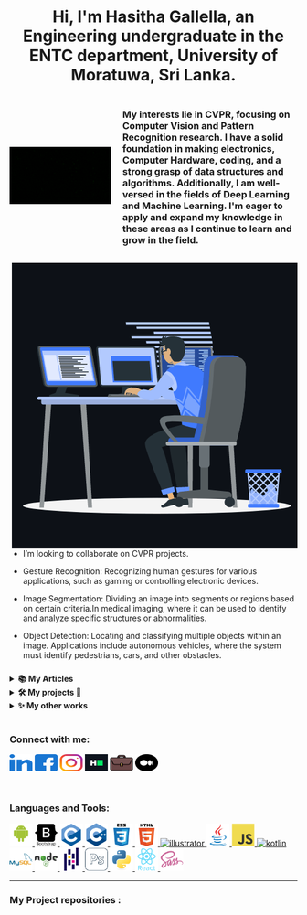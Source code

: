 <h1 align="center"> Hi, I'm Hasitha Gallella, an Engineering undergraduate in the ENTC department, University of Moratuwa, Sri Lanka. </h1>

<div style="display: flex; align-items: center;">
  <img src="https://github.com/HasithaGallella/HasithaGallella/blob/main/Images/Cat.gif?raw=true" width="200" height="100"/>
  <h3 style="margin-left: 20px;"> My interests lie in CVPR, focusing on Computer Vision and Pattern Recognition research. I have a solid foundation in making electronics, Computer Hardware, coding, and a strong grasp of data structures and algorithms. Additionally, I am well-versed in the fields of Deep Learning and Machine Learning. I'm eager to apply and expand my knowledge in these areas as I continue to learn and grow in the field.</h3>
</div>


<p><img align="right" src="https://github.com/HasithaGallella/HasithaGallella/blob/main/Images/Coding.gif?raw=true" alt="adam-pw" /></p>

<img src="https://komarev.com/ghpvc/?username=HasithaGallella&style=flat-square&color=blue" alt=""/>

- I’m looking to collaborate on CVPR projects.

- Gesture Recognition: Recognizing human gestures for various applications, such as gaming or controlling electronic devices.
-  Image Segmentation: Dividing an image into segments or regions based on certain criteria.In medical imaging, where it can be used to identify and analyze specific structures or abnormalities.
<!---
- :mailbox:How to reach me: 

<div id="badges">
 <a href="https://t.me/HB_Academy">
    <img src="https://img.shields.io/badge/Telegram-2CA5E0?style=for-the-badge&logo=telegram&logoColor=white" alt="Telegram Badge"/>
  </a>
</div>
--->
- Object Detection: Locating and classifying multiple objects within an image. Applications include autonomous vehicles, where the system must identify pedestrians, cars, and other obstacles.
  
###
<details>
    <summary><b> 📚 My Articles </b></summary><br/>
    <img src="https://media.giphy.com/media/Gf5QiP1TWCO8qYKmt7/giphy.gif"/>
</details>
<details>
    <summary><b> 🛠️ My projects 🏼</b></summary><br/>
    <b>-My AI chat bot; https://t.me/Gale_AI_Chatbot  </b><br/>
    <b>-My YouTube channel; https://www.youtube.com/channel/UCS0qEplNFtfbG6gbGySLybQ</b>
</details>
<details>
    <summary><b> ✨ My other works</b></summary><br/>
    <b>-My YouTube channel; https://www.youtube.com/channel/UCS0qEplNFtfbG6gbGySLybQ</b>
</details>

<!---
Connect with me:
--->

<br>
<h3 align="left">Connect with me:</h3>
<p align="left">
  
  <a href="https://linkedin.com/in/hasitha-gallella-672187242" target="blank"><img align="center"
      src="https://raw.githubusercontent.com/HasithaGallella/HasithaGallella/9ed2f151b8f0704d6eebeaa562fed659c04e0307/Images/linkedin.svg"
      alt="adam pithewan" height="30" width="40" /></a>
  <a href="https://www.facebook.com/HB-Academy-Sri-Lanka-104519445261512/" target="blank"><img align="center"
      src="https://raw.githubusercontent.com/HasithaGallella/HasithaGallella/9ed2f151b8f0704d6eebeaa562fed659c04e0307/Images/facebook.svg"
      alt="adam pithen wala" height="30" width="40" /></a>
  <a href="https://instagram.com/h_b_academy?utm_medium=copy_link" target="blank"><img align="center"
      src="https://raw.githubusercontent.com/HasithaGallella/HasithaGallella/9ed2f151b8f0704d6eebeaa562fed659c04e0307/Images/instagram.svg"
      alt="_._.adam._" height="30" width="40" /></a>
  <a href="https://www.hackerrank.com/" target="blank"><img align="center"
      src="https://raw.githubusercontent.com/HasithaGallella/HasithaGallella/9a5a1ba99e507389dffdb51e2fe118064c64fd44/Images/hackerrank.svg"
      alt="adampithewan" height="30" width="40" /></a>
 <a href="https://sites.google.com/view/hasitha-gallella/home" target="blank"><img align="center"
      src="https://raw.githubusercontent.com/HasithaGallella/HasithaGallella/545650cc5a7170efe70d683d58af3f858a967f59/Images/portfolio.svg"
      alt="adampithewan" height="30" width="40" /></a>
 <a href="https://medium.com/@hbgallella" target="blank"><img align="center"
      src="https://github.com/HasithaGallella/HasithaGallella/blob/main/Images/Med.png?raw=true"
      alt="adampithewan" height="30" width="40" /></a>
</p>

<!---
Languages and Tools:
--->

<br>
<h3 align="left">Languages and Tools:</h3>
<p align="left"> <a href="https://developer.android.com" target="_blank" rel="noreferrer"> <img
      src="https://raw.githubusercontent.com/devicons/devicon/master/icons/android/android-original-wordmark.svg"
      alt="android" width="40" height="40" /> </a> <a href="https://getbootstrap.com" target="_blank" rel="noreferrer">
    <img src="https://raw.githubusercontent.com/devicons/devicon/master/icons/bootstrap/bootstrap-plain-wordmark.svg"
      alt="bootstrap" width="40" height="40" /> </a> <a href="https://www.cprogramming.com/" target="_blank"
    rel="noreferrer"> <img src="https://raw.githubusercontent.com/devicons/devicon/master/icons/c/c-original.svg"
      alt="c" width="40" height="40" /> </a> <a href="https://www.w3schools.com/cpp/" target="_blank" rel="noreferrer">
    <img src="https://raw.githubusercontent.com/devicons/devicon/master/icons/cplusplus/cplusplus-original.svg"
      alt="cplusplus" width="40" height="40" /> </a> <a href="https://www.w3schools.com/css/" target="_blank"
    rel="noreferrer"> <img
      src="https://raw.githubusercontent.com/devicons/devicon/master/icons/css3/css3-original-wordmark.svg" alt="css3"
      width="40" height="40" /> </a> <a href="https://www.w3.org/html/" target="_blank" rel="noreferrer"> <img
      src="https://raw.githubusercontent.com/devicons/devicon/master/icons/html5/html5-original-wordmark.svg"
      alt="html5" width="40" height="40" /> </a> <a href="https://www.adobe.com/in/products/illustrator.html"
    target="_blank" rel="noreferrer"> <img
      src="https://www.vectorlogo.zone/logos/adobe_illustrator/adobe_illustrator-icon.svg" alt="illustrator" width="40"
      height="40" /> </a> <a href="https://www.java.com" target="_blank" rel="noreferrer"> <img
      src="https://raw.githubusercontent.com/devicons/devicon/master/icons/java/java-original.svg" alt="java" width="40"
      height="40" /> </a> <a href="https://developer.mozilla.org/en-US/docs/Web/JavaScript" target="_blank"
    rel="noreferrer"> <img
      src="https://raw.githubusercontent.com/devicons/devicon/master/icons/javascript/javascript-original.svg"
      alt="javascript" width="40" height="40" /> </a> <a href="https://kotlinlang.org" target="_blank" rel="noreferrer">
    <img src="https://www.vectorlogo.zone/logos/kotlinlang/kotlinlang-icon.svg" alt="kotlin" width="40" height="40" />
  </a> <a href="https://www.mysql.com/" target="_blank" rel="noreferrer"> <img
      src="https://raw.githubusercontent.com/devicons/devicon/master/icons/mysql/mysql-original-wordmark.svg"
      alt="mysql" width="40" height="40" /> </a> </a> <a href="https://nodejs.org" target="_blank" rel="noreferrer"> <img
      src="https://raw.githubusercontent.com/devicons/devicon/master/icons/nodejs/nodejs-original-wordmark.svg"
      alt="nodejs" width="40" height="40" /> </a> <a href="https://pandas.pydata.org/" target="_blank" rel="noreferrer">
    <img
      src="https://raw.githubusercontent.com/devicons/devicon/2ae2a900d2f041da66e950e4d48052658d850630/icons/pandas/pandas-original.svg"
      alt="pandas" width="40" height="40" /> </a> <a href="https://www.photoshop.com/en" target="_blank"
    rel="noreferrer"> <img
      src="https://raw.githubusercontent.com/devicons/devicon/master/icons/photoshop/photoshop-line.svg" alt="photoshop"
      width="40" height="40" /> </a> <a href="https://www.python.org" target="_blank" rel="noreferrer"> <img
      src="https://raw.githubusercontent.com/devicons/devicon/master/icons/python/python-original.svg" alt="python"
      width="40" height="40" /> </a> <a href="https://reactjs.org/" target="_blank" rel="noreferrer"> <img
      src="https://raw.githubusercontent.com/devicons/devicon/master/icons/react/react-original-wordmark.svg"
      alt="react" width="40" height="40" /> </a> <a href="https://sass-lang.com" target="_blank" rel="noreferrer"> <img
      src="https://raw.githubusercontent.com/devicons/devicon/master/icons/sass/sass-original.svg" alt="sass" width="40"
      height="40" /> </a> 
</p>


---
### My Project repositories :

<!---
HasithaGallella/HasithaGallella is a ✨ special ✨ repository because its `README.md` (this file) appears on your GitHub profile.
You can click the Preview link to take a look at your changes.
--->
